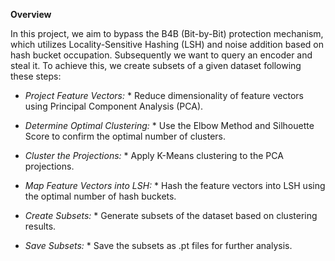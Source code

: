 **Overview**

In this project, we aim to bypass the B4B (Bit-by-Bit) protection mechanism, 
which utilizes Locality-Sensitive Hashing (LSH) and noise addition based on hash bucket occupation.
Subsequently we want to query an encoder and steal it. 
To achieve this, we create subsets of a given dataset following these steps:

* *Project Feature Vectors:* * Reduce dimensionality of feature vectors using Principal Component Analysis (PCA).

* *Determine Optimal Clustering:* * Use the Elbow Method and Silhouette Score to confirm the optimal number of clusters.

* *Cluster the Projections:* * Apply K-Means clustering to the PCA projections.

* *Map Feature Vectors into LSH:* * Hash the feature vectors into LSH using the optimal number of hash buckets.

* *Create Subsets:* * Generate subsets of the dataset based on clustering results.

* *Save Subsets:* * Save the subsets as .pt files for further analysis.

